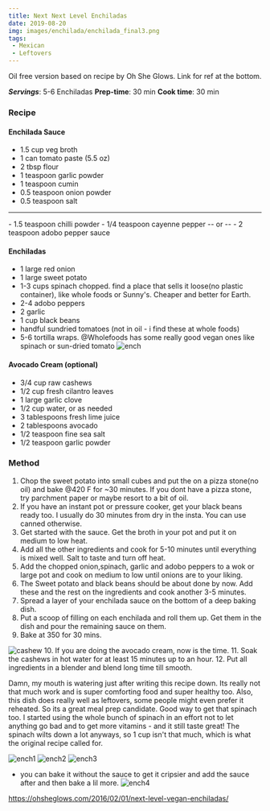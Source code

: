 ```yaml
---
title: Next Next Level Enchiladas
date: 2019-08-20
img: images/enchilada/enchilada_final3.png
tags:
 - Mexican
 - Leftovers
---
```


Oil free version based on recipe by Oh She Glows. Link for ref at the bottom.

***Servings***: 5-6 Enchiladas
**Prep-time**: 30 min
**Cook time**: 30 min

### Recipe

#### Enchilada Sauce
- 1.5 cup veg broth
- 1 can tomato paste (5.5 oz)
- 2 tbsp flour
- 1 teaspoon garlic powder
- 1 teaspoon cumin
- 0.5 teaspoon onion powder
- 0.5 teaspoon salt
<hr></hr>
- 1.5 teaspoon chilli powder
- 1/4 teaspoon cayenne pepper
-- or --
- 2 teaspoon adobo pepper sauce

#### Enchiladas

- 1 large red onion
- 1 large sweet potato
- 1-3 cups spinach chopped. find a place that sells it loose(no plastic container), like whole foods or Sunny's. Cheaper and better for Earth.
- 2-4 adobo peppers
- 2 garlic
- 1 cup black beans
- handful sundried tomatoes (not in oil - i find these at whole foods)
- 5-6 tortilla wraps. @Wholefoods has some really good vegan ones like spinach or sun-dried tomato
![ench](/images/enchilada/enchilada_final3.png)

#### Avocado Cream (optional)
- 3/4 cup raw cashews
- 1/2 cup fresh cilantro leaves
- 1 large garlic clove
- 1/2 cup water, or as needed
- 3 tablespoons fresh lime juice
- 2 tablespoons avocado
- 1/2 teaspoon fine sea salt
- 1/2 teaspoon garlic powder

### Method

1. Chop the sweet potato into small cubes and put the on a pizza stone(no oil) and bake @420 F for ~30 minutes. If you dont have a pizza stone, try parchment paper or maybe resort to a bit of oil.
2. If you have an instant pot or pressure cooker, get your black beans ready too. I usually do 30 minutes from dry in the insta. You can use canned otherwise.
3. Get started with the sauce. Get the broth in your pot and put it on medium to low heat.
4. Add all the other ingredients and cook for 5-10 minutes until everything is mixed well. Salt to taste and turn off heat.
5. Add the chopped onion,spinach, garlic and adobo peppers to a wok or large pot and cook on medium to low until onions are to your liking.
6. The Sweet potato and black beans should be about done by now. Add these and the rest on the ingredients and cook another 3-5 minutes.
7. Spread a layer of your enchilada sauce on the bottom of a deep baking dish.
8. Put a scoop of filling on each enchilada and roll them up. Get them in the dish and pour the remaining sauce on them.
9. Bake at 350 for 30 mins.

![cashew](/images/enchilada/cashewcream2.jpg)
10. If you are doing the avocado cream, now is the time.
11. Soak the cashews in hot water for at least 15 minutes up to an hour.
12. Put all ingredients in a blender and blend long time till smooth.

Damn, my mouth is watering just after writing this recipe down. Its really not
that much work and is super comforting food and super healthy too. Also, this
dish does really well as leftovers, some people might even prefer it reheated.
So its a great meal prep candidate. Good way to get that spinach too. I started
using the whole bunch of spinach in an effort not to let anything go bad and to
get more vitamins - and it still taste great! The spinach wilts down a lot
anyways, so 1 cup isn't that much, which is what the original recipe called for.

![ench1](/images/enchilada/enchilada2.jpg)
![ench2](/images/enchilada/enchilada3.jpg)
![ench3](/images/enchilada/aug2019.jpg)

- you can bake it without the sauce to get it cripsier and add the sauce after and then bake a lil more.
![ench4](/images/enchilada/enchilada4.jpg)



https://ohsheglows.com/2016/02/01/next-level-vegan-enchiladas/

